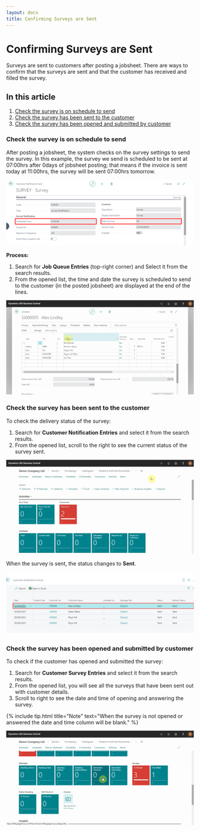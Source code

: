 ```yaml
---
layout: docs
title: Confirming Surveys are Sent
---
```


#   Confirming Surveys are Sent

Surveys are sent to customers after posting a jobsheet. There are ways to confirm that the surveys are sent and that the customer has received and filled the survey.

## In this article
1. [Check the survey is on schedule to send](#check-the-survey-is-on-schedule-to-send)
2. [Check the survey has been sent to the customer](#check-the-survey-has-been-sent-to-the-customer)
3. [Check the survey has been opened and submitted by customer](#check-the-survey-has-been-opened-and-submitted-by-customer)


### Check the survey is on schedule to send
After posting a jobsheet, the system checks on the survey settings to send the survey. In this example, the survey we send is scheduled to be sent at 07:00hrs after 0days of jobsheet posting; that means if the invoice is sent today at 11:00hrs, the survey will be sent 07:00hrs tomorrow.

![](media/garagehive-surveys-settings.png)

**Process:**
1. Search for **Job Queue Entries** (top-right corner) and Select it from the search results.
2. From the opened list, the time and date the survey is scheduled to send to the customer (in the posted jobsheet) are displayed at the end of the lines.

![](media/garagehive-surveys-customer6.gif)

### Check the survey has been sent to the customer
To check the delivery status of the survey:
1. Search for **Customer Notification Entries** and select it from the search results. 
2. From the opened list, scroll to the right to see the current status of the survey sent.

![](media/garagehive-surveys-customer7.gif)

When the survey is sent, the status changes to **Sent**.

![](media/garagehive-surveys-customer8.png)

### Check the survey has been opened and submitted by customer
To check if the customer has opened and submitted the survey:
1. Search for **Customer Survey Entries** and select it from the search results.
2. From the opened list, you will see all the surveys that have been sent out with customer details.
3. Scroll to right to see the date and time of opening and answering the survey.

{% include tip.html title="Note" text="When the survey is not opened or answered the date and time column will be blank." %}

![](media/garagehive-surveys-customer9.gif)
